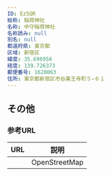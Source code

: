 ```yaml
---
ID: Ez5QR
総称: 稲荷神社
名称: 中守稲荷神社
名称読み: null
別名: null
都道府県: 東京都
区域: 新宿区
緯度: 35.696956
経度: 139.726373
郵便番号: 1620063
住所: 東京都新宿区市谷薬王寺町５−６１
---
```


## その他

### 参考URL

| URL | 説明          |
| --- | ------------- |
|     | OpenStreetMap |
